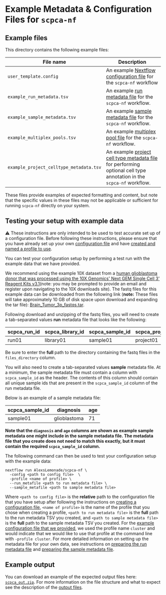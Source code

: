 # Example Metadata & Configuration Files for `scpca-nf`

## Example files

This directory contains the following example files:

| File name | Description |
|-----------|-------------|
| `user_template.config` | An example [Nextflow configuration file](../external-instructions.md#configuration-files) for the `scpca-nf` workflow |
| `example_run_metadata.tsv` | An example [run metadata file](../external-instructions.md#prepare-the-run-metadata-file) for the `scpca-nf` workflow. |
| `example_sample_metadata.tsv`| An example [sample metadata file](../external-instructions.md#prepare-the-sample-metadata-file) for the `scpca-nf` workflow. |
| `example_multiplex_pools.tsv` | An example [multiplex pool file](../external-instructions.md#multiplexed-cellhash-libraries) for the `scpca-nf` workflow.|
| `example_project_celltype_metadata.tsv` | An example [project cell type metadata file](../external-instructions.md#preparing-the-cell-type-project-metadata-file) for performing optional cell type annotation in the `scpca-nf` workflow. |

These files provide examples of expected formatting and content, but note that the specific values in these files may not be applicable or sufficient for running `scpca-nf` directly on your system.

## Testing your setup with example data

:warning: These instructions are only intended to be used to test accurate set up of a configuration file.
Before following these instructions, please ensure that you have already set up your own [configuration file](../external-instructions.md#configuration-files) and have [created and named a profile to use](../external-instructions.md#setting-up-a-profile-in-the-configuration-file).

You can test your configuration setup by performing a test run with the example data that we have provided.

We recommend using the example 10X dataset from a [human glioblastoma donor that was processed using the 10X Genomics' Next GEM Single Cell 3' Reagent Kits v3.1](https://www.10xgenomics.com/resources/datasets/2-k-sorted-cells-from-human-glioblastoma-multiforme-3-v-3-1-3-1-standard-6-0-0)(note: you may be prompted to provide an email and register upon navigating to the 10X downloads site).
The fastq files for this example data can be downloaded from the following link (**note:** These files will take approximately 10 GB of disk space upon download and expanding the tar file): [Brain_Tumor_3p_fastqs.tar](https://cf.10xgenomics.com/samples/cell-exp/6.0.0/Brain_Tumor_3p/Brain_Tumor_3p_fastqs.tar).

Following download and unzipping of the fastq files, you will need to create a tab-separated values **run** metadata file that looks like the following:

| scpca_run_id | scpca_library_id | scpca_sample_id | scpca_project_id | technology | assay_ontology_term_id | seq_unit | sample_reference        | files_directory              |
| ------------ | ---------------- | --------------- | ---------------- | ---------- | ---------------------- | -------- | ----------------------- | ---------------------------- |
| run01        | library01        | sample01        | project01        | 10Xv3.1    | EFO:XXX                | cell     | Homo_sapiens.GRCh38.104 | /path/to/example_fastq_files |

Be sure to enter the **full** path to the directory containing the fastq files in the `files_directory` column.

You will also need to create a tab-separated values **sample** metadata file.
At a minimum, the sample metadata file must contain a column with `scpca_sample_id` as the header.
The contents of this column should contain all unique sample ids that are present in the `scpca_sample_id` column of the run metadata file.

Below is an example of a sample metadata file:

| scpca_sample_id | diagnosis    | age |
| --------------- | ------------ | --- |
| sample01        | glioblastoma | 71  |

**Note that the `diagnosis` and `age` columns are shown as example sample metadata one might include in the sample metadata file.
The metadata file that you create does not need to match this exactly, but it must contain the required `scpca_sample_id` column.**

The following command can then be used to test your configuration setup with the example data:

```
nextflow run AlexsLemonade/scpca-nf \
  -config <path to config file>  \
  -profile <name of profile> \
  --run_metafile <path to run metadata file> \
  --sample_metafile <path to sample metadata file>
```

Where `<path to config file>` is the **relative** path to the configuration file that you have setup after following the instructions on [creating a configuration file](../external-instructions.md#configuration-files), `<name of profile>` is the name of the profile that you chose when creating a profile, `<path to run metadata file>` is the **full** path to the run metadata TSV you created, and `<path to sample metadata file>` is the **full** path to the sample metadata TSV you created.
For the [example configuration file that we provided](./user_template.config), we used the profile name `cluster` and would indicate that we would like to use that profile at the command line with `-profile cluster`.
For more detailed information on setting up the metadata file for your own data, see instructions on [preparing the run metadata file](../external-instructions.md#prepare-the-run-metadata-file) and [preparing the sample metadata file](../external-instructions.md/#prepare-the-sample-metadata-file).

## Example output

You can download an example of the expected output files here: [`scpca_out.zip`](https://s3.amazonaws.com/scpca-references/example-data/scpca_out.zip).
For more information on the file structure and what to expect see the description of the [output files](../external-instructions.md#output-files).
